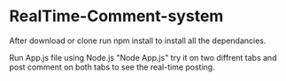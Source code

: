 # RealTime-Comment-system

After download or clone run npm install to install all the dependancies.

Run App.js file using Node.js "Node App.js"
try it on two diffrent tabs and post comment on both tabs to see the real-time posting.
